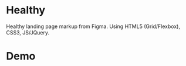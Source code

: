 # Healthy
Healthy landing page markup from Figma.
Using HTML5 (Grid/Flexbox), CSS3, JS/JQuery.

# Demo

